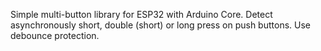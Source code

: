 Simple multi-button library for ESP32 with Arduino Core.
Detect asynchronously short, double (short) or long press on push buttons.
Use debounce protection.
